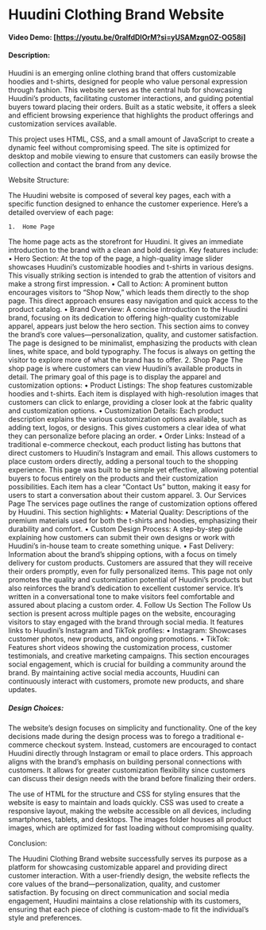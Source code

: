 # Huudini Clothing Brand Website

#### Video Demo: [https://youtu.be/0ralfdDIOrM?si=yUSAMzgnOZ-OG58i]

#### Description:
Huudini is an emerging online clothing brand that offers customizable hoodies and t-shirts, designed for people who value personal expression through fashion. This website serves as the central hub for showcasing Huudini’s products, facilitating customer interactions, and guiding potential buyers toward placing their orders. Built as a static website, it offers a sleek and efficient browsing experience that highlights the product offerings and customization services available.

This project uses HTML, CSS, and a small amount of JavaScript to create a dynamic feel without compromising speed. The site is optimized for desktop and mobile viewing to ensure that customers can easily browse the collection and contact the brand from any device.

Website Structure:

The Huudini website is composed of several key pages, each with a specific function designed to enhance the customer experience. Here’s a detailed overview of each page:

	1.	Home Page
The home page acts as the storefront for Huudini. It gives an immediate introduction to the brand with a clean and bold design. Key features include:
	•	Hero Section: At the top of the page, a high-quality image slider showcases Huudini’s customizable hoodies and t-shirts in various designs. This visually striking section is intended to grab the attention of visitors and make a strong first impression.
	•	Call to Action: A prominent button encourages visitors to “Shop Now,” which leads them directly to the shop page. This direct approach ensures easy navigation and quick access to the product catalog.
	•	Brand Overview: A concise introduction to the Huudini brand, focusing on its dedication to offering high-quality customizable apparel, appears just below the hero section. This section aims to convey the brand’s core values—personalization, quality, and customer satisfaction.
The page is designed to be minimalist, emphasizing the products with clean lines, white space, and bold typography. The focus is always on getting the visitor to explore more of what the brand has to offer.
	2.	Shop Page
The shop page is where customers can view Huudini’s available products in detail. The primary goal of this page is to display the apparel and customization options:
	•	Product Listings: The shop features customizable hoodies and t-shirts. Each item is displayed with high-resolution images that customers can click to enlarge, providing a closer look at the fabric quality and customization options.
	•	Customization Details: Each product description explains the various customization options available, such as adding text, logos, or designs. This gives customers a clear idea of what they can personalize before placing an order.
	•	Order Links: Instead of a traditional e-commerce checkout, each product listing has buttons that direct customers to Huudini’s Instagram and email. This allows customers to place custom orders directly, adding a personal touch to the shopping experience.
This page was built to be simple yet effective, allowing potential buyers to focus entirely on the products and their customization possibilities. Each item has a clear “Contact Us” button, making it easy for users to start a conversation about their custom apparel.
	3.	Our Services Page
The services page outlines the range of customization options offered by Huudini. This section highlights:
	•	Material Quality: Descriptions of the premium materials used for both the t-shirts and hoodies, emphasizing their durability and comfort.
	•	Custom Design Process: A step-by-step guide explaining how customers can submit their own designs or work with Huudini’s in-house team to create something unique.
	•	Fast Delivery: Information about the brand’s shipping options, with a focus on timely delivery for custom products. Customers are assured that they will receive their orders promptly, even for fully personalized items.
This page not only promotes the quality and customization potential of Huudini’s products but also reinforces the brand’s dedication to excellent customer service. It’s written in a conversational tone to make visitors feel comfortable and assured about placing a custom order.
	4.	Follow Us Section
The Follow Us section is present across multiple pages on the website, encouraging visitors to stay engaged with the brand through social media. It features links to Huudini’s Instagram and TikTok profiles:
	•	Instagram: Showcases customer photos, new products, and ongoing promotions.
	•	TikTok: Features short videos showing the customization process, customer testimonials, and creative marketing campaigns.
This section encourages social engagement, which is crucial for building a community around the brand. By maintaining active social media accounts, Huudini can continuously interact with customers, promote new products, and share updates.

##### Design Choices:

The website’s design focuses on simplicity and functionality. One of the key decisions made during the design process was to forego a traditional e-commerce checkout system. Instead, customers are encouraged to contact Huudini directly through Instagram or email to place orders. This approach aligns with the brand’s emphasis on building personal connections with customers. It allows for greater customization flexibility since customers can discuss their design needs with the brand before finalizing their orders.

The use of HTML for the structure and CSS for styling ensures that the website is easy to maintain and loads quickly. CSS was used to create a responsive layout, making the website accessible on all devices, including smartphones, tablets, and desktops. The images folder houses all product images, which are optimized for fast loading without compromising quality.

Conclusion:

The Huudini Clothing Brand website successfully serves its purpose as a platform for showcasing customizable apparel and providing direct customer interaction. With a user-friendly design, the website reflects the core values of the brand—personalization, quality, and customer satisfaction. By focusing on direct communication and social media engagement, Huudini maintains a close relationship with its customers, ensuring that each piece of clothing is custom-made to fit the individual’s style and preferences.
